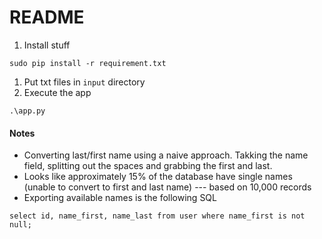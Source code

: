 # README

  1. Install stuff

```
sudo pip install -r requirement.txt
```

  1. Put txt files in `input` directory
  2. Execute the app

```
.\app.py
```

#### Notes

  * Converting last/first name using a naive approach. Takking the name field, splitting out the spaces and grabbing the first and last.
  * Looks like approximately 15% of the database have single names (unable to convert to first and last name) --- based on 10,000 records
  * Exporting available names is the following SQL

`
select id, name_first, name_last from user where name_first is not null;
`

